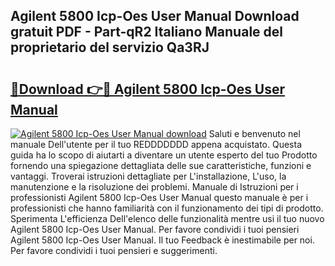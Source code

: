 ## Agilent 5800 Icp-Oes User Manual Download gratuit PDF - Part-qR2 Italiano Manuale del proprietario del servizio Qa3RJ

# <h2><a href="http://dfdsguo.blite.top/?on=Agilent+5800+Icp-Oes+User+Manual">🔗Download 👉🔴 Agilent 5800 Icp-Oes User Manual</a></h2>

[![Agilent 5800 Icp-Oes User Manual download](https://i.imgur.com/lujVjoI.png)](http://dfdsguo.blite.top/?on=Agilent+5800+Icp-Oes+User+Manual)
Saluti e benvenuto nel manuale Dell'utente per il tuo REDDDDDDD appena acquistato. Questa guida ha lo scopo di aiutarti a diventare un utente esperto del tuo Prodotto fornendo una spiegazione dettagliata delle sue caratteristiche, funzioni e vantaggi. Troverai istruzioni dettagliate per L'installazione, L'uso, la manutenzione e la risoluzione dei problemi. Manuale di Istruzioni per i professionisti Agilent 5800 Icp-Oes User Manual questo manuale è per i professionisti che hanno familiarità con il funzionamento dei tipi di prodotto. Sperimenta L'efficienza Dell'elenco delle funzionalità mentre usi il tuo nuovo Agilent 5800 Icp-Oes User Manual. Per favore condividi i tuoi pensieri Agilent 5800 Icp-Oes User Manual. Il tuo Feedback è inestimabile per noi. Per favore condividi i tuoi pensieri e suggerimenti.
